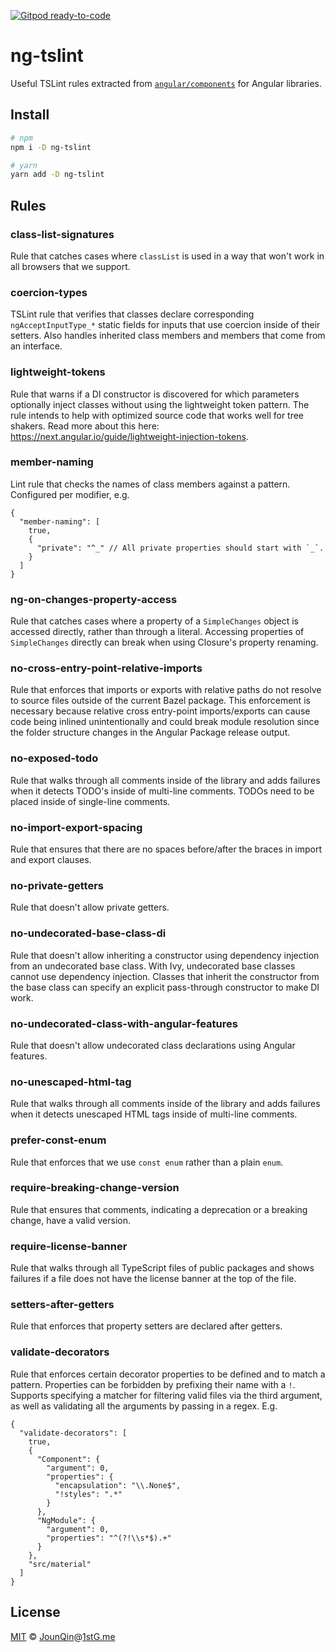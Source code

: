[![Gitpod ready-to-code](https://img.shields.io/badge/Gitpod-ready--to--code-blue?logo=gitpod)](https://gitpod.io/#https://github.com/rx-ts/ng-tslint)

# ng-tslint

Useful TSLint rules extracted from [`angular/components`](https://github.com/angular/components/tree/master/tools/tslint-rules) for Angular libraries.

## Install

```sh
# npm
npm i -D ng-tslint

# yarn
yarn add -D ng-tslint
```

## Rules

<!-- Rules start -->

### class-list-signatures

Rule that catches cases where `classList` is used in a way
that won't work in all browsers that we support.

### coercion-types

TSLint rule that verifies that classes declare corresponding `ngAcceptInputType_*`
static fields for inputs that use coercion inside of their setters. Also handles
inherited class members and members that come from an interface.

### lightweight-tokens

Rule that warns if a DI constructor is discovered for which parameters optionally
inject classes without using the lightweight token pattern. The rule intends to help
with optimized source code that works well for tree shakers. Read more about this here:
https://next.angular.io/guide/lightweight-injection-tokens.

### member-naming

Lint rule that checks the names of class members against a pattern. Configured per modifier, e.g.

```jsonc
{
  "member-naming": [
    true,
    {
      "private": "^_" // All private properties should start with `_`.
    }
  ]
}
```

### ng-on-changes-property-access

Rule that catches cases where a property of a `SimpleChanges` object is accessed directly,
rather than through a literal. Accessing properties of `SimpleChanges` directly can break
when using Closure's property renaming.

### no-cross-entry-point-relative-imports

Rule that enforces that imports or exports with relative paths do not resolve to
source files outside of the current Bazel package. This enforcement is necessary
because relative cross entry-point imports/exports can cause code being inlined
unintentionally and could break module resolution since the folder structure
changes in the Angular Package release output.

### no-exposed-todo

Rule that walks through all comments inside of the library and adds failures when it
detects TODO's inside of multi-line comments. TODOs need to be placed inside of single-line
comments.

### no-import-export-spacing

Rule that ensures that there are no spaces before/after the braces in import and export clauses.

### no-private-getters

Rule that doesn't allow private getters.

### no-undecorated-base-class-di

Rule that doesn't allow inheriting a constructor using dependency injection from an
undecorated base class. With Ivy, undecorated base classes cannot use dependency
injection. Classes that inherit the constructor from the base class can specify
an explicit pass-through constructor to make DI work.

### no-undecorated-class-with-angular-features

Rule that doesn't allow undecorated class declarations using Angular features.

### no-unescaped-html-tag

Rule that walks through all comments inside of the library and adds failures when it
detects unescaped HTML tags inside of multi-line comments.

### prefer-const-enum

Rule that enforces that we use `const enum` rather than a plain `enum`.

### require-breaking-change-version

Rule that ensures that comments, indicating a deprecation
or a breaking change, have a valid version.

### require-license-banner

Rule that walks through all TypeScript files of public packages and shows failures if a
file does not have the license banner at the top of the file.

### setters-after-getters

Rule that enforces that property setters are declared after getters.

### validate-decorators

Rule that enforces certain decorator properties to be defined and to match a pattern.
Properties can be forbidden by prefixing their name with a `!`. Supports specifying a matcher for
filtering valid files via the third argument, as well as validating all the arguments by passing
in a regex. E.g.

```jsonc
{
  "validate-decorators": [
    true,
    {
      "Component": {
        "argument": 0,
        "properties": {
          "encapsulation": "\\.None$",
          "!styles": ".*"
        }
      },
      "NgModule": {
        "argument": 0,
        "properties": "^(?!\\s*$).+"
      }
    },
    "src/material"
  ]
}
```

<!-- Rules end -->

## License

[MIT][] © [JounQin][]@[1stG.me][]

[1stg.me]: https://www.1stg.me
[jounqin]: https://GitHub.com/JounQin
[mit]: http://opensource.org/licenses/MIT
